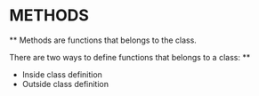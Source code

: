 # METHODS

** Methods are functions that belongs to the class.

There are two ways to define functions that belongs to a class: **

- Inside class definition
- Outside class definition

